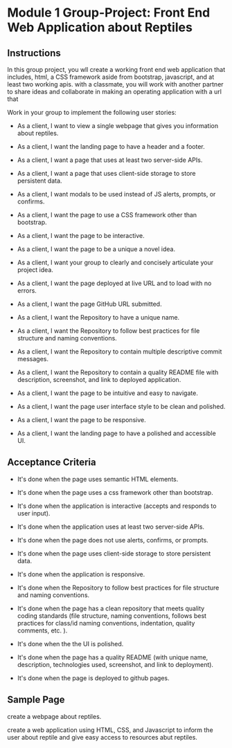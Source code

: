 # Module 1 Group-Project: Front End Web Application about Reptiles

## Instructions

In this group project, you wll create a working front end web application that includes, html, a CSS framework aside from bootstrap, javascript, and at least two working apis. with a classmate, you will work with another partner to share ideas and collaborate in making an operating application with a url that


Work in your group to implement the following user stories:

* As a client, I want to view a single webpage that gives you information about reptiles.

* As a client, I want the landing page to have a header and a footer.

* As a client, I want a page that uses at least two server-side APIs.

* As a client, I want a page that uses client-side storage to store persistent data.

* As a client, I want modals to be used instead of JS alerts, prompts, or confirms.

* As a client, I want the page to use a CSS framework other than bootstrap.

* As a client, I want the page to be interactive.

* As a client, I want the page to be a unique a novel idea.

* As a client, I want your group to clearly and concisely articulate your project idea.

* As a client, I want the page deployed at live URL and to load with no errors.

* As a client, I want the page GitHub URL submitted.

* As a client, I want the Repository to have a unique name.

* As a client, I want the Repository to follow best practices for file structure and naming conventions.

* As a client, I want the Repository to contain multiple descriptive commit messages.

* As a client, I want the Repository to contain a quality README file with description, screenshot, and link to deployed application.

* As a client, I want the page to be intuitive and easy to navigate.

* As a client, I want the page user interface style to be clean and polished.

* As a client, I want the page to be responsive.

* As a client, I want the landing page to have a polished and accessible UI.


## Acceptance Criteria

* It's done when the page uses semantic HTML elements.

* It's done when the page uses a css framework other than bootstrap.

* It's done when the application is interactive (accepts and responds to user input).

* It's done when the application uses at least two server-side APIs.

* It's done when the page does not use alerts, confirms, or prompts.

* It's done when the page uses client-side storage to store persistent data.

* It's done when the application is responsive.

* It's done when the Repository to follow best practices for file structure and naming conventions.

* It's done when the page has a clean repository that meets quality coding standards (file structure, naming conventions, follows best practices for class/id naming conventions, indentation, quality comments, etc. ).

* It's done when the the UI is polished.

* It's done when the page has a quality README (with unique name, description, technologies used, screenshot, and link to deployment).

* It's done when the page is deployed to github pages.


## Sample Page

create a webpage about reptiles.

create a web application using HTML, CSS, and Javascript to inform the user about reptile and give easy access to resources abut reptiles.